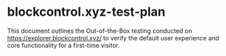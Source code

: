 # blockcontrol.xyz-test-plan
This document outlines the Out-of-the-Box testing conducted on https://explorer.blockcontrol.xyz/ to verify the default user experience and core functionality for a first-time visitor.

